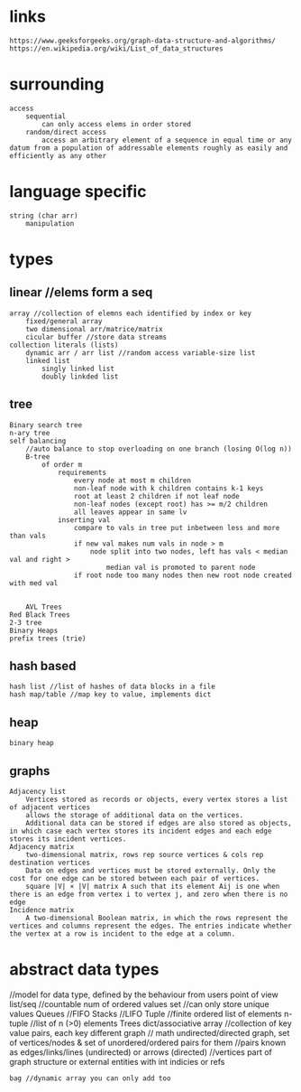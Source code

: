 # links
    https://www.geeksforgeeks.org/graph-data-structure-and-algorithms/
    https://en.wikipedia.org/wiki/List_of_data_structures
# surrounding
    access
        sequential
            can only access elems in order stored
        random/direct access
            access an arbitrary element of a sequence in equal time or any datum from a population of addressable elements roughly as easily and efficiently as any other

# language specific
    string (char arr)
        manipulation

# types

## linear //elems form a seq
    array //collection of elemns each identified by index or key
        fixed/general array
        two dimensional arr/matrice/matrix
        cicular buffer //store data streams
    collection literals (lists)
        dynamic arr / arr list //random access variable-size list
        linked list
            singly linked list
            doubly linkded list

## tree
    Binary search tree
    n-ary tree
    self balancing
        //auto balance to stop overloading on one branch (losing O(log n))
        B-tree
            of order m
                requirements
                    every node at most m children
                    non-leaf node with k children contains k-1 keys
                    root at least 2 children if not leaf node
                    non-leaf nodes (except root) has >= m/2 children
                    all leaves appear in same lv
                inserting val
                    compare to vals in tree put inbetween less and more than vals
                    if new val makes num vals in node > m
                        node split into two nodes, left has vals < median val and right >
                            median val is promoted to parent node
                    if root node too many nodes then new root node created with med val


        AVL Trees
    Red Black Trees
    2-3 tree
    Binary Heaps
    prefix trees (trie)

## hash based
    hash list //list of hashes of data blocks in a file
    hash map/table //map key to value, implements dict

## heap
    binary heap

## graphs
    Adjacency list
        Vertices stored as records or objects, every vertex stores a list of adjacent vertices 
        allows the storage of additional data on the vertices. 
        Additional data can be stored if edges are also stored as objects, in which case each vertex stores its incident edges and each edge stores its incident vertices.
    Adjacency matrix
        two-dimensional matrix, rows rep source vertices & cols rep destination vertices
        Data on edges and vertices must be stored externally. Only the cost for one edge can be stored between each pair of vertices.
        square |V| × |V| matrix A such that its element Aij is one when there is an edge from vertex i to vertex j, and zero when there is no edge
    Incidence matrix
        A two-dimensional Boolean matrix, in which the rows represent the vertices and columns represent the edges. The entries indicate whether the vertex at a row is incident to the edge at a column.

# abstract data types 
//model for data type, defined by the behaviour from users point of view
    list/seq //countable num of ordered values
    set //can only store unique values
    Queues //FIFO
    Stacks //LIFO
    Tuple //finite ordered list of elements
    n-tuple //list of n (>0) elements
    Trees
    dict/associative array //collection of key value pairs, each key different
    graph // math undirected/directed graph, set of vertices/nodes & set of unordered/ordered pairs for them
        //pairs known as edges/links/lines (undirected) or arrows (directed)
        //vertices part of graph structure or external entities with int indicies or refs

    bag //dynamic array you can only add too
